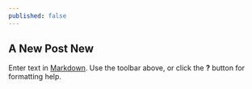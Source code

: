 ```yaml
---
published: false
---
```

## A New Post New

Enter text in [Markdown](http://daringfireball.net/projects/markdown/). Use the toolbar above, or click the **?** button for formatting help.
